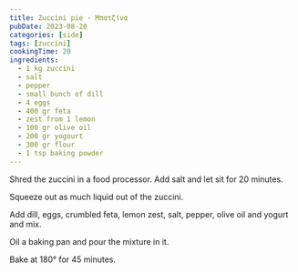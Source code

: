 ```yaml
---
title: Zuccini pie - Μπατζίνα
pubDate: 2023-08-20
categories: [side]
tags: [zuccini]
cookingTime: 20
ingredients:
  - 1 kg zuccini
  - salt
  - pepper
  - small bunch of dill
  - 4 eggs
  - 400 gr feta
  - zest from 1 lemon
  - 100 gr olive oil
  - 200 gr yogourt
  - 300 gr flour
  - 1 tsp baking powder
---
```


Shred the zuccini in a food processor. Add salt and let sit for 20 minutes.

Squeeze out as much liquid out of the zuccini.

Add dill, eggs, crumbled feta, lemon zest, salt, pepper, olive oil and yogurt and mix.

Oil a baking pan and pour the mixture in it.

Bake at 180° for 45 minutes.
